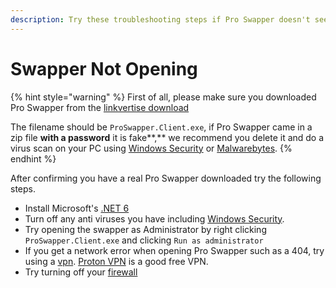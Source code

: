 ```yaml
---
description: Try these troubleshooting steps if Pro Swapper doesn't seem to open.
---
```


# Swapper Not Opening



{% hint style="warning" %}
First of all, please make sure you downloaded Pro Swapper from the [linkvertise download](https://up-to-down.net/86737/proswapper)

The filename should be `ProSwapper.Client.exe`, if Pro Swapper came in a zip file **with a password** it is fake**,** we recommend you delete it and do a virus scan on your PC using [Windows Security](https://youtu.be/ZSoaPn7moC0) or [Malwarebytes](https://www.malwarebytes.com/).
{% endhint %}

After confirming you have a real Pro Swapper downloaded try the following steps.

* Install Microsoft's [.NET 6](https://dotnet.microsoft.com/en-us/download/dotnet/thank-you/runtime-6.0.13-windows-x64-installer)
* Turn off any anti viruses you have including [Windows Security](https://support.microsoft.com/en-us/windows/turn-off-defender-antivirus-protection-in-windows-security-99e6004f-c54c-8509-773c-a4d776b77960).
* Try opening the swapper as Administrator by right clicking `ProSwapper.Client.exe` and clicking `Run as administrator`
* If you get a network error when opening Pro Swapper such as a 404, try using a [vpn](https://en.wikipedia.org/wiki/Virtual\_private\_network). [Proton VPN](https://protonvpn.com/) is a good free VPN.
* Try turning off your [firewall](https://youtu.be/dlBgoVMXIWo)

